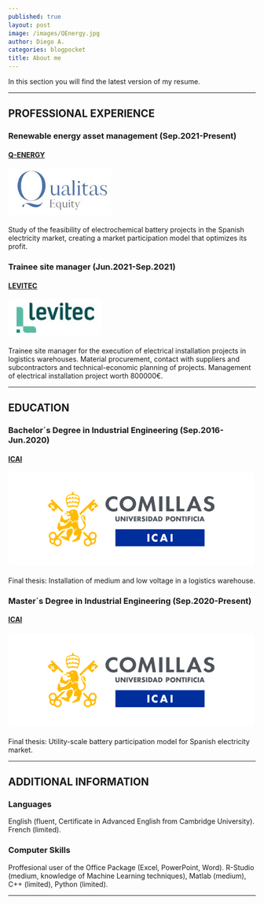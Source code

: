 ```yaml
---
published: true
layout: post
image: /images/QEnergy.jpg
author: Diego A.
categories: blogpocket
title: About me
---
```

In this section you will find the latest version of my resume.

---
## **PROFESSIONAL EXPERIENCE**

### Renewable energy asset management (Sep.2021-Present)

#### [Q-ENERGY](https://qualitasequity.com/qenergy/introduccion)
#### ![QEnergy](https://github.com/darroyodl/darroyodl.github.io/blob/master/_posts/QEnergy.JPG)

Study of the feasibility of electrochemical battery projects in the Spanish electricity market, creating a market participation model that optimizes its profit.

### Trainee site manager (Jun.2021-Sep.2021)

#### [LEVITEC](https://levitec.es/)
#### ![Levitec](https://github.com/darroyodl/darroyodl.github.io/blob/master/_posts/Levitec.JPG)

Trainee site manager for the execution of electrical installation projects in logistics warehouses. Material procurement, contact with suppliers and subcontractors and technical-economic planning of projects. Management of electrical installation project worth 800000€.

---
## **EDUCATION**

### Bachelor´s Degree in Industrial Engineering (Sep.2016-Jun.2020)

#### [ICAI](https://www.icai.comillas.edu/)
#### ![ICAI](https://github.com/darroyodl/darroyodl.github.io/blob/master/_posts/logo-icai-site.png)

Final thesis: Installation of medium and low voltage in a logistics warehouse.

### Master´s Degree in Industrial Engineering (Sep.2020-Present)

#### [ICAI](https://www.icai.comillas.edu/)
#### ![ICAI](https://github.com/darroyodl/darroyodl.github.io/blob/master/_posts/logo-icai-site.png)

Final thesis: Utility-scale battery participation model for Spanish electricity market.

---
## **ADDITIONAL INFORMATION**

### Languages

English (fluent, Certificate in Advanced English from Cambridge University). French (limited).

### Computer Skills

Proffesional user of the Office Package (Excel, PowerPoint, Word).
R-Studio (medium, knowledge of Machine Learning techniques), Matlab (medium), C++ (limited), Python (limited).

---
